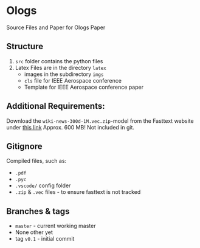 # Ologs
Source Files and Paper for Ologs Paper

## Structure
1. `src` folder contains the python files
2. Latex Files are in the directory `latex`
    * images in the subdirectory `imgs`
    * `cls` file for IEEE Aerospace conference
    * Template for IEEE Aerospace conference paper

## Additional Requirements:
Download the `wiki-news-300d-1M.vec.zip`-model from the Fasttext website under [this link](https://fasttext.cc/docs/en/english-vectors.html)
Approx. 600 MB! Not included in git.

## Gitignore
Compiled files, such as:
* `.pdf`
* `.pyc`
* `.vscode/` config folder
* `.zip` & `.vec` files - to ensure fasttext is not tracked


## Branches & tags
* `master` - current working master
* None other yet
* tag `v0.1` - initial commit  
